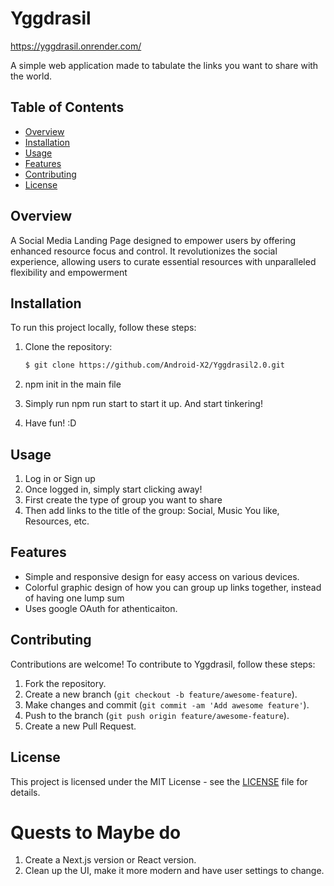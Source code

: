 # Yggdrasil

https://yggdrasil.onrender.com/

A simple web application made to tabulate the links you want to share with the world. 

## Table of Contents

- [Overview](#overview)
- [Installation](#installation)
- [Usage](#usage)
- [Features](#features)
- [Contributing](#contributing)
- [License](#license)

## Overview

A Social Media Landing Page designed to empower users by offering enhanced resource focus and control. It revolutionizes the social experience, allowing users to curate essential resources with unparalleled flexibility and empowerment

## Installation

To run this project locally, follow these steps:

1. Clone the repository:
    ```bash
    $ git clone https://github.com/Android-X2/Yggdrasil2.0.git
    ```
2. npm init in the main file

3. Simply run npm run start to start it up. And start tinkering!

4. Have fun! :D

## Usage

1. Log in or Sign up
2. Once logged in, simply start clicking away!
3. First create the type of group you want to share
4. Then add links to the title of the group: Social, Music You like, Resources, etc. 

## Features

- Simple and responsive design for easy access on various devices.
- Colorful graphic design of how you can group up links together, instead of having one lump sum
- Uses google OAuth for athenticaiton. 

## Contributing

Contributions are welcome! To contribute to Yggdrasil, follow these steps:

1. Fork the repository.
2. Create a new branch (`git checkout -b feature/awesome-feature`).
3. Make changes and commit (`git commit -am 'Add awesome feature'`).
4. Push to the branch (`git push origin feature/awesome-feature`).
5. Create a new Pull Request.

## License

This project is licensed under the MIT License - see the [LICENSE](LICENSE) file for details.

# Quests to Maybe do

1. Create a Next.js version or React version.
2. Clean up the UI, make it more modern and have user settings to change. 
